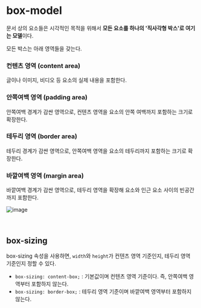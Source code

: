 # box-model
문서 상의 요소들은 시각적인 목적을 위해서 **모든 요소를 하나의 '직사각형 박스'로 여기는 모델**이다.

모든 박스는 아래 영역들을 갖는다.

### 컨텐츠 영역 (content area)
글이나 이미지, 비디오 등 요소의 실제 내용을 포함한다.

### 안쪽여백 영역 (padding area)
안쪽여백 경계가 감싼 영역으로, 컨텐츠 영역을 요소의 안쪽 여백까지 포함하는 크기로 확장한다.

### 테두리 영역 (border area)
테두리 경계가 감싼 영역으로, 안쪽여백 영역을 요소의 테두리까지 포함하는 크기로 확장한다.

### 바깥여백 영역 (margin area)
바깥여백 경계가 감싼 영역으로, 테두리 영역을 확장해 요소와 인근 요소 사이의 빈공간까지 포함한다.

![image](https://user-images.githubusercontent.com/26537048/112464060-609e3280-8da6-11eb-801f-bb239c722348.png)

<br>

## box-sizing
box-sizing 속성을 사용하면, `width`와 `height`가 컨텐츠 영역 기준인지, 테두리 영역 기준인지 정할 수 있다.

- `box-sizing: content-box;` : 기본값이며 컨텐츠 영역 기준이다. 즉, 안쪽여백 영역부터 포함하지 않는다.
- `box-sizing: border-box;` : 테두리 영역 기준이며 바깥여백 영역부터 포함하지 않는다.
